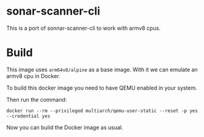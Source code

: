 # sonar-scanner-cli

This is a port of sonnar-scanner-cli to work with armv8 cpus.


# Build
This image uses `arm64v8/alpine` as a base image. With it we can emulate an armv8 cpu in Docker.



To build this docker image you need to have QEMU enabled in your system.

Then run the command:
```
docker run --rm --privileged multiarch/qemu-user-static --reset -p yes --credential yes
```

Now you can build the Docker image as usual.